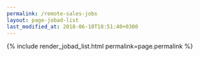 ```yaml
---
permalink: /remote-sales-jobs
layout: page-jobad-list
last_modified_at: 2018-06-10T18:51:40+0300
---
```

{% include render_jobad_list.html permalink=page.permalink %}
